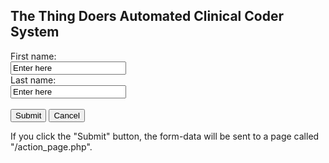 <html>
<body>

<h2>The Thing Doers Automated Clinical Coder System</h2>

<form action="/action_page.php">
  First name:<br>
  <input type="text" name="User ID" value="Enter here">
  <br>
  Last name:<br>
  <input type="text" name="Password" value="Enter here">
  <br><br>
  <input type="submit" value="Submit">
  <input type="submit" value="Cancel">
</form> 

<p>If you click the "Submit" button, the form-data will be sent to a page called "/action_page.php".</p>

</body>
</html>
